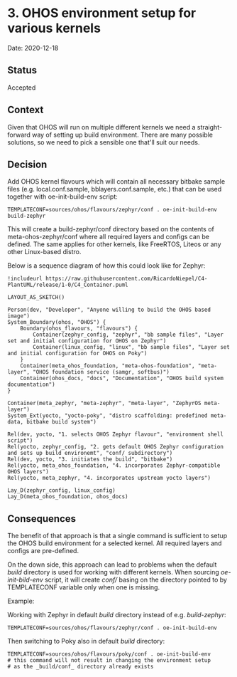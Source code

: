 <!--
SPDX-FileCopyrightText: Huawei Inc.

SPDX-License-Identifier: Apache-2.0
-->

# 3. OHOS environment setup for various kernels

Date: 2020-12-18

## Status

Accepted

## Context

Given that OHOS will run on multiple different kernels we need 
a straight-forward way of setting up build environment.
There are many possible solutions, so we need to pick a sensible one
that'll suit our needs.

## Decision

Add OHOS kernel flavours which
will contain all necessary bitbake sample files (e.g. local.conf.sample,
bblayers.conf.sample, etc.) that can be used together with 
oe-init-build-env script:

    TEMPLATECONF=sources/ohos/flavours/zephyr/conf . oe-init-build-env build-zephyr

This will create a build-zephyr/conf directory based on the contents 
of meta-ohos-zephyr/conf where all required layers and configs 
can be defined. The same applies for other kernels, like FreeRTOS, 
Liteos or any other Linux-based distro.

Below is a sequence diagram of how this could look like for Zephyr: 
```plantuml
!includeurl https://raw.githubusercontent.com/RicardoNiepel/C4-PlantUML/release/1-0/C4_Container.puml

LAYOUT_AS_SKETCH()

Person(dev, "Developer", "Anyone willing to build the OHOS based image")
System_Boundary(ohos, "OHOS") {
    Boundary(ohos_flavours, "flavours") {
        Container(zephyr_config, "zephyr", "bb sample files", "Layer set and initial configuration for OHOS on Zephyr")
        Container(linux_config, "linux", "bb sample files", "Layer set and initial configuration for OHOS on Poky")
    }
    Container(meta_ohos_foundation, "meta-ohos-foundation", "meta-layer", "OHOS foundation service (samgr, softbus)")
    Container(ohos_docs, "docs", "Documentation", "OHOS build system documentation")
}

Container(meta_zephyr, "meta-zephyr", "meta-layer", "ZephyrOS meta-layer")
System_Ext(yocto, "yocto-poky", "distro scaffolding: predefined meta-data, bitbake build system")

Rel(dev, yocto, "1. selects OHOS Zephyr flavour", "environment shell script")
Rel(yocto, zephyr_config, "2. gets default OHOS Zephyr configuration and sets up build environemt", "conf/ subdirectory")
Rel(dev, yocto, "3. initiates the build", "bitbake")
Rel(yocto, meta_ohos_foundation, "4. incorporates Zephyr-compatible OHOS layers")
Rel(yocto, meta_zephyr, "4. incorporates upstream yocto layers")

Lay_D(zephyr_config, linux_config)
Lay_D(meta_ohos_foundation, ohos_docs)
```

## Consequences

The benefit of that approach is that a single command is sufficient
to setup the OHOS build environment for a selected kernel. All 
required layers and configs are pre-defined.

On the down side, this approach can lead to problems when the default
_build_ directory is used for working with different kernels.
When sourcing _oe-init-bild-env_ script, it will create _conf/_ 
basing on the directory pointed to by TEMPLATECONF variable
only when one is missing.

Example:

Working with Zephyr in default _build_ directory instead of e.g. _build-zephyr_:

    TEMPLATECONF=sources/ohos/flavours/zephyr/conf . oe-init-build-env

Then switching to Poky also in default _build_ directory:

    TEMPLATECONF=sources/ohos/flavours/poky/conf . oe-init-build-env
    # this command will not result in changing the environment setup
    # as the _build/conf_ directory already exists
